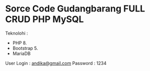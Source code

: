 # Sorce Code Gudangbarang FULL CRUD PHP MySQL
Teknolohi :
- PHP 8.
- Bootstrap 5.
- MariaDB

User Login :
andika@gmail.com
Password :
1234